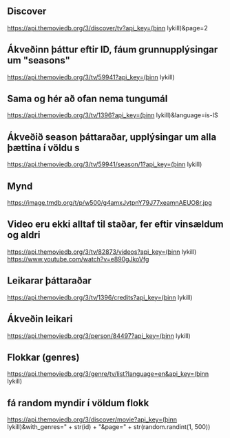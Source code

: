 ## Discover
https://api.themoviedb.org/3/discover/tv?api_key=(þinn lykill)&page=2

## Ákveðinn þáttur eftir ID, fáum grunnupplýsingar um "seasons"
https://api.themoviedb.org/3/tv/59941?api_key=(þinn lykill)

## Sama og hér að ofan nema tungumál
https://api.themoviedb.org/3/tv/1396?api_key=(þinn lykill)&language=is-IS

## Ákveðið season þáttaraðar, upplýsingar um alla þættina í völdu s
https://api.themoviedb.org/3/tv/59941/season/1?api_key=(þinn lykill)

## Mynd
https://image.tmdb.org/t/p/w500/g4amxJvtpnY79J77xeamnAEUO8r.jpg

## Video eru ekki alltaf til staðar, fer eftir vinsældum og aldri
https://api.themoviedb.org/3/tv/82873/videos?api_key=(þinn lykill)
https://www.youtube.com/watch?v=e890gJkoVfg  

## Leikarar þáttaraðar
https://api.themoviedb.org/3/tv/1396/credits?api_key=(þinn lykill)

## Ákveðin leikari
https://api.themoviedb.org/3/person/84497?api_key=(þinn lykill) 

## Flokkar (genres)
https://api.themoviedb.org/3/genre/tv/list?language=en&api_key=(þinn lykill)

## fá random myndir í völdum flokk
https://api.themoviedb.org/3/discover/movie?api_key=(þinn lykill)&with_genres=" + str(id) + "&page=" + str(random.randint(1, 500))